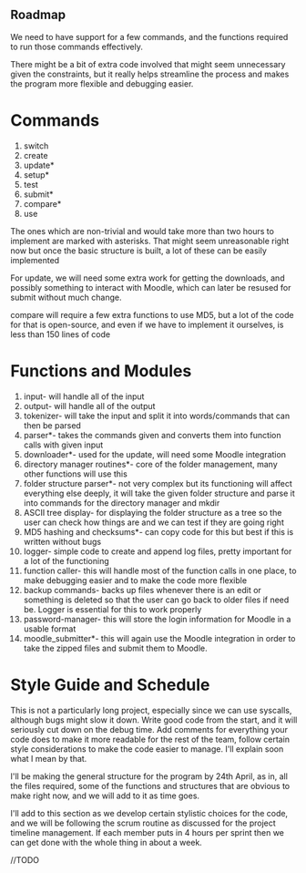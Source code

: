 ## Roadmap

We need to have support for a few commands, and the functions required to run those commands effectively. 

There might be a bit of extra code involved that might seem unnecessary given the constraints, but it really helps streamline the process and makes the program more flexible and debugging easier.



# Commands

1. switch
2. create
3. update*
4. setup*
5. test
6. submit*
7. compare*
8. use

The ones which are non-trivial and would take more than two hours to implement are marked with asterisks. That might seem unreasonable right now but once the basic structure is built, a lot of these can be easily implemented

For update, we will need some extra work for getting the downloads, and possibly something to interact with Moodle, which can later be resused for submit without much change.

compare will require a few extra functions to use MD5, but a lot of the code for that is open-source, and even if we have to implement it ourselves, is less than 150 lines of code


# Functions and Modules

1. input- will handle all of the input
2. output- will handle all of the output
3. tokenizer- will take the input and split it into words/commands that can then be parsed
4. parser*- takes the commands given and converts them into function calls with given input
5. downloader*- used for the update, will need some Moodle integration
6. directory manager routines*- core of the folder management, many other functions will use this
7. folder structure parser*- not very complex but its functioning will affect everything else deeply, it will take the given folder structure and parse it into commands for the directory manager and mkdir
8. ASCII tree display- for displaying the folder structure as a tree so the user can check how things are and we can test if they are going right
9. MD5 hashing and checksums*- can copy code for this but best if this is written without bugs
10. logger- simple code to create and append log files, pretty important for a lot of the functioning
11. function caller- this will handle most of the function calls in one place, to make debugging easier and to make the code more flexible
12. backup commands- backs up files whenever there is an edit or something is deleted so that the user can go back to older files if need be. Logger is essential for this to work properly
13. password-manager- this will store the login information for Moodle in a usable format
14. moodle_submitter*- this will again use the Moodle integration in order to take the zipped files and submit them to Moodle. 


# Style Guide and Schedule

This is not a particularly long project, especially since we can use syscalls, although bugs might slow it down. Write good code from the start, and it will seriously cut down on the debug time. Add comments for everything your code does to make it more readable for the rest of the team, follow certain style considerations to make the code easier to manage. I'll explain soon what I mean by that. 

I'll be making the general structure for the program by 24th April, as in, all the files required, some of the functions and structures that are obvious to make right now, and we will add to it as time goes. 

I'll add to this section as we develop certain stylistic choices for the code, and we will be following the scrum routine as discussed for the project timeline management. If each member puts in 4 hours per sprint then we can get done with the whole thing in about a week. 

//TODO

